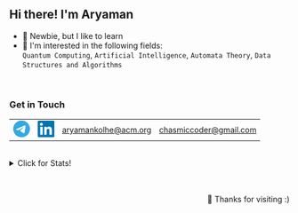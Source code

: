 <h2>Hi there! I'm Aryaman</h2>

- 🌱 Newbie, but I like to learn  
- 🔭 I'm interested in the following fields:  
`Quantum Computing`, `Artificial Intelligence`, `Automata Theory`, `Data Structures and Algorithms`  

<br>

### Get in Touch
<table>
    <tr>
        <td>
            <a href="https://t.me/Chasmiccoder"><img src="./telegram.png" alt="Telegram" width="30"/></a>
        </td>
        <td>
            <a href="https://www.linkedin.com/in/aryamankolhe/"><img src="./linkedin.png" alt="Linkedin" width="30"/></a>
        </td>
        <td>
            <a href="mailto:aryamankolhe@acm.org">aryamankolhe@acm.org</a>    
        </td>
        <td>
            <a href="mailto:chasmiccoder@gmail.com">chasmiccoder@gmail.com</a>
        </td>
    </tr>
</table>

<br>

<details>
<summary>Click for Stats!</summary>
<p align="center"> 
    <img src="https://komarev.com/ghpvc/?username=Chasmiccoder&style=flat-square" alt="AMK" /> 
</p>
<p float="left"> 
    <img src="https://github-readme-stats.vercel.app/api?username=Chasmiccoder&theme=calm&show_icons=true" alt="stats" width=380>
    &nbsp;&nbsp;&nbsp;
    <img src="https://github-readme-streak-stats.herokuapp.com/?user=Chasmiccoder&theme=monokai-metallian"  width=380 alt="Streak Stats!">
</p>
</details>

<br>
<br>


<p align="right">🚀 Thanks for visiting :)</p>